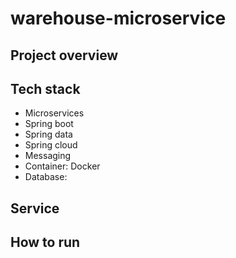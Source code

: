# warehouse-microservice
## Project overview 



## Tech stack 
+ Microservices 
+ Spring boot 
+ Spring data 
+ Spring cloud 
+ Messaging 
+ Container: Docker 
+ Database: 


## Service 



## How to run 
